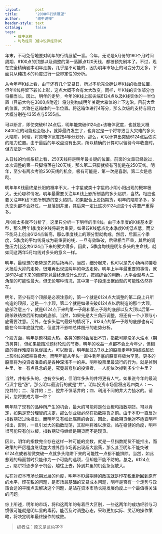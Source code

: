 ```yaml
---
layout:       post
title:        "2008年行情展望"
author:       "缠中说禅"
header-style: text
catalog:      false
tags:
    - 缠中说禅
    - 时政经济（缠中说禅经济学）
---
```


年末，不可免俗地要对明年的行情展望一番。今年，无论是5月份的180个月时间周期、6100点的顶部以及调整的第一落脚点120天线，都被预先剧本了。不过，现在完全精确剧本明年走势，几乎是不可能的，因为明年市场上的可变分力太多，下面只从纯技术的角度进行一些界定性的分析。



从今年年K线上看，由于还有几个交易日，所以不能完全确认年K线的收盘位置，但年K线将留下较长上影，这点大概不会有太大改变。同样，年K线的实体部分也将相当长。因此，明年的走势，今年的K线上影尖端6124点以及K线实体的一半位置（目前大约在3800点附近）将分别构成明年关键大箱体的上下边沿。目前大盘的位置，大致在这箱体的一半位置。将这箱体进行4等分，那么次级的支持与阻力大概分别在4355点与5555点。



可以断言，即使突破6124点后，明年能突破6124点+该箱体宽度，也就是大概8400点的可能也会极小，就算最终发生了，也肯定是一个将导致巨大灾难的多头大陷阱。同理，将原箱体宽度按4等分划分，那么，可以计算出突破6124点后依次的阻力位置。由于最后的年收盘没有出来，所以精确的计算可以留待今年收盘时，但方法是一样的。



从日线的均线系统上看，250天线将是明年最关键的位置。前面的文章已经说过，本次调整的第一只脚将落在120天线，那么第二只脚就极有可能是在250天线。明年，至少有两次考验250天线的机会，极有可能是，第一次是喜剧，第二次是悲剧。



明年年K线最终是长阳的概率不大，十字星或类十字星的小阴小阳出现的概率极大。无论哪种情况，明年最需要关注年K线上影所制造的多头陷阱，当然，相应也要关注年K线下影所制造的空头陷阱。如果配合上股指期货，明年的陷阱多多，多头空头都不会好过，一旦落到井里，其后果一定比这次6124点这个小井要严重得多。



月K线太多就不分析了，这里只分析一下明年的季K线。由于本季度的K线基本定型，那么明年1季度的K线将最为重要。如果该K线低点比本季度K线低点低，而又不能马上创出6124点新高，那么季度线上的顶分型就构成。然后，后面三个季度，5季度的平均线将成为最重要的线，一旦有效跌破，后果相当严重，其后的调整压力比这次6124点下来的要大得多。因此，5季度均线是明年多头的生命线，就如同这两年5月均线对多头的意义一样。



明年，最理想的走势是先抑后扬再抑，当然，细分起来，也可以是先小扬再抑接着大扬后大抑的走势，很难再出现这两年的单边走势。明年上半年最重要的事情，就是6124点下来的调整究竟最终走成什么形式，按照综合的判断，大平台型与大三角型的可能性最大，但无论哪种情况，其中第一子段走出锯齿型的可能性依然存在。



明年，至少有两个顶部是必须注意的，第一个就是6124点大调整的第二段上升所构造的顶部，这是一个小顶，第二个就是如果突破6124点以后制造的那个大顶。底部注意三个，就是6124点下来的第一子段和第三子段的底部以及大顶以后第一段杀跌结束后所构成的底部。当然，如果先是大三角形调整，将还有一个小顶与小底需要注意。另外，在多头运气最好的情况下，6124点的第一子段的底部也有可能在今年年底就完成，但这并不影响总体图形的走势分析。



个股方面，明年是题材股大热，各类的题材会层出不穷，指数可能没多大油水（期货另算），但如果能踏准题材轮动的节奏，明年的收益一点都不会比今年少，但相应的操作难度将急促加大。可以断言，明年超过2/3以上的股票走年K阴线或超长上影K线的概率将极大，而明年能从年头一直牛到年底的股票将极为罕见，更多的股票将为投资者准备的是各种深浅不一的井。明年股票里最流行的行为，就是掉到井里，唯一有点悬念的是，究竟最夸张的投资者，一人能依次掉到多少个井里？



当然，井有多头的，也有空头的，但明年多头的井将更有人气。如果说今年的最流行汉字是“涨”，那么明年最流行的就是“井”。明年投资市场里将出现四类人：一、挖井的；二、落井的；三、挖井不慎落井的；四、利用不同的井大力抽水的。请问，您将要成为哪一种？



明年除了现有的品种所产生的机会，最大的可能将是创业板和指数期货。可以肯定，如果是充分理智的决定，那么创业板必然在指数期货之前。由于本ID一直反对指数期货过快推出，而明年又有如此瞩目的会议，因此，指数期货绝对不适宜明年推出，否则，一旦引发大的指数动荡，其影响将难以承受。站在稳健的角度，明年很可能只有创业板，指数期货将继续是期货而不是现货。



因此，明年的指数完全存在这样一种可能的变数，就是一旦指数期货不能推出，而政策的严厉程度继续加大或外围市场再出现超大震荡，那么甚至明年不能突破6124点或者稍微突破一点就多头陷阱下来的可能性一点都不能排除。当然，如此悲观的局面暂时只能作为一个可能的选项，但却是不能不防的。总之，6124点上，陷阱将逐步多于机会，越往上去，掉到井里的机会急促放大。



站在对资本市场长期发展的角度，明年本ID最期待的政策就是印花税重新回到原有的水平，印花税的问题，是市场最基础的交易成本问题，明年是否有一个走势与政策合适的平衡点去解决这个问题，是站在资本市场长期发展角度上一个最值得关注的问题。



综上所述，明年的市场，将和这两年的有着巨大区别，一些这两年的成功经验与习惯很可能就是明年里的毒药。能否及时调整心态，采取更加实际、灵活的操作策略，将决定明年最终操作的成败。



> 编者注：原文是蓝色字体
